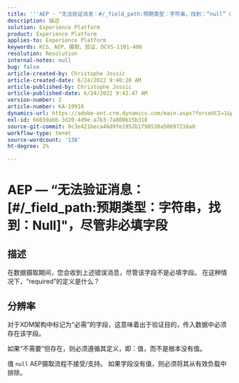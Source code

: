 ```yaml
---
title: '''AEP - "无法验证消息：#/_field_path:预期类型：字符串，找到：“null”（尽管非必填字段）'
description: 描述
solution: Experience Platform
product: Experience Platform
applies-to: Experience Platform
keywords: KCS、AEP、摄取、验证、DCVS-1101-400
resolution: Resolution
internal-notes: null
bug: false
article-created-by: Christophe Jossic
article-created-date: 6/24/2022 9:40:28 AM
article-published-by: Christophe Jossic
article-published-date: 6/24/2022 9:42:47 AM
version-number: 2
article-number: KA-19916
dynamics-url: https://adobe-ent.crm.dynamics.com/main.aspx?forceUCI=1&pagetype=entityrecord&etn=knowledgearticle&id=93e32fab-a1f3-ec11-bb3d-6045bd01565f
exl-id: 66659abb-3d20-4d9e-a7b3-7a800b15b318
source-git-commit: 0c3e421beca46d9fe1952b1f98538a50697216a0
workflow-type: tm+mt
source-wordcount: '138'
ht-degree: 2%

---
```


# AEP — “无法验证消息： [#/_field_path:预期类型：字符串，找到：Null]&quot;，尽管非必填字段

## 描述

在数据摄取期间，您会收到上述错误消息，尽管该字段不是必填字段。 在这种情况下，“required”的定义是什么？

## 分辨率


对于XDM架构中标记为“必需”的字段，这意味着出于验证目的，传入数据中必须存在该字段。

如果“不需要”但存在，则必须遵循其定义，即：值，而不是根本没有值。



值 `null` AEP摄取流程不接受/支持。 如果字段没有值，则必须将其从有效负载中排除。
